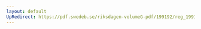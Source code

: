 ```yaml
---
layout: default
UpRedirect: https://pdf.swedeb.se/riksdagen-volumeG-pdf/199192/reg_199192/reg_199192_0928.pdf
---
```

